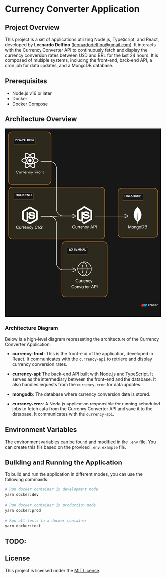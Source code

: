 # Currency Converter Application

## Project Overview

This project is a set of applications utilizing Node.js, TypeScript, and React, developed by **Leonardo Delfino** (<leonardodelfino@gmail.com>). It interacts with the Currency Converter API to continuously fetch and display the currency conversion rates between USD and BRL for the last 24 hours. It is composed of multiple systems, including the front-end, back-end API, a cron job for data updates, and a MongoDB database.

## Prerequisites

- Node.js v16 or later
- Docker
- Docker Compose

## Architecture Overview
![Alt text](docs/architeture-diagram.jpeg)

### Architecture Diagram

Below is a high-level diagram representing the architecture of the Currency Converter Application:




- **currency-front**: This is the front-end of the application, developed in React. It communicates with the `currency-api` to retrieve and display currency conversion rates.

- **currency-api**: The back-end API built with Node.js and TypeScript. It serves as the intermediary between the front-end and the database. It also handles requests from the `currency-cron` for data updates.

- **mongodb**: The database where currency conversion data is stored.

- **currency-cron**: A Node.js application responsible for running scheduled jobs to fetch data from the Currency Converter API and save it to the database. It communicates with the `currency-api`.

## Environment Variables

The environment variables can be found and modified in the `.env` file. You can create this file based on the provided `.env.example` file.

## Building and Running the Application

To build and run the application in different modes, you can use the following commands:

```bash
# Run docker container in development mode
yarn docker:dev

# Run docker container in production mode
yarn docker:prod

# Run all tests in a docker container
yarn docker:test
```

## TODO:


## License

This project is licensed under the [MIT License](LICENSE).
